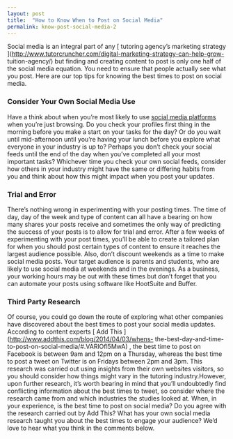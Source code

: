 ```yaml
---
layout: post
title:  "How to Know When to Post on Social Media"
permalink: know-post-social-media-2
---
```

Social media is an integral part of any [ tutoring agency’s marketing strategy
](http://www.tutorcruncher.com/digital-marketing-strategy-can-help-grow-
tuition-agency/) but finding and creating content to post is only one half of
the social media equation. You need to ensure that people actually see what
you post. Here are our top tips for knowing the best times to post on social
media. 

### Consider Your Own Social Media Use

 Have a think about when you’re
most likely to use [ social media platforms
](http://www.tutorcruncher.com/social-media-strategy-for-tutoring-businesses/)
when you’re just browsing. Do you check your profiles first thing in the
morning before you make a start on your tasks for the day? Or do you wait
until mid-afternoon until you’re having your lunch before you explore what
everyone in your industry is up to? Perhaps you don’t check your social feeds
until the end of the day when you’ve completed all your most important tasks?
Whichever time you check your own social feeds, consider how others in your
industry might have the same or differing habits from you and think about how
this might impact when you post your updates. 

### Trial and Error

 There’s
nothing wrong in experimenting with your posting times. The time of day, day
of the week and type of content can all have a bearing on how many shares your
posts receive and sometimes the only way of predicting the success of your
posts is to allow for trial and error. After a few weeks of experimenting with
your post times, you’ll be able to create a tailored plan for when you should
post certain types of content to ensure it reaches the largest audience
possible. Also, don’t discount weekends as a time to make social media posts.
Your target audience is parents and students, who are likely to use social
media at weekends and in the evenings. As a business, your working hours may
be out with these times but don’t forget that you can automate your posts
using software like HootSuite and Buffer. 

### Third Party Research

 Of
course, you could go down the route of exploring what other companies have
discovered about the best times to post your social media updates. According
to content experts [ Add This ](http://www.addthis.com/blog/2014/04/03/whens-
the-best-day-and-time-to-post-on-social-media/#.VARlOfl5MwA) , the best time
to post on Facebook is between 9am and 12pm on a Thursday, whereas the best
time to post a tweet on Twitter is on Fridays between 2pm and 3pm. This
research was carried out using insights from their own websites visitors, so
you should consider how things might vary in the tutoring industry.However,
upon further research, it’s worth bearing in mind that you’ll undoubtedly find
conflicting information about the best times to tweet, so consider where the
research came from and which industries the studies looked at. When, in your
experience, is the best time to post on social media? Do you agree with the
research carried out by Add This? What has your own social media research
taught you about the best times to engage your audience? We’d love to hear
what you think in the comments below.

